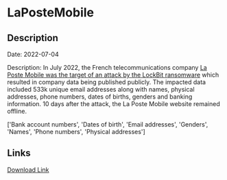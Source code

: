 # LaPosteMobile

## Description

Date: 2022-07-04

Description:
In July 2022, the French telecommunications company <a href="https://securityaffairs.co/wordpress/133080/cyber-crime/la-poste-mobile-ransomware.html" target="_blank" rel="noopener">La Poste Mobile was the target of an attack by the LockBit ransomware</a> which resulted in company data being published publicly. The impacted data included 533k unique email addresses along with names, physical addresses, phone numbers, dates of births, genders and banking information. 10 days after the attack, the La Poste Mobile website remained offline.


['Bank account numbers', 'Dates of birth', 'Email addresses', 'Genders', 'Names', 'Phone numbers', 'Physical addresses']

## Links

[Download Link](https://link-to.net/1229997/10.382674054003726/dynamic/?r=aHR0cHM6Ly93d3cubWVkaWFmaXJlLmNvbS92aWV3L2RkbTlQN2I3QU5LZXk5ai9sYXBvc3RlbW9iaWxlLmZyL2ZpbGU=)